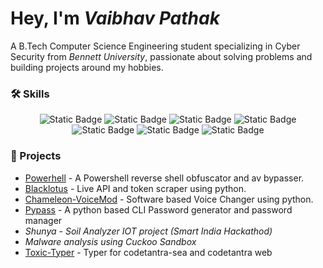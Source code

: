# Hey, I'm _Vaibhav Pathak_

A B.Tech Computer Science Engineering student specializing in Cyber Security from _Bennett University_, passionate about solving problems and building projects around my hobbies.


### 🛠 Skills

<div align="center">
  <img alt="Static Badge" src="https://img.shields.io/badge/C%2B%2B-663399?style=for-the-badge&logo=C%2B%2B&logoColor=white" />
  <img alt="Static Badge" src="https://img.shields.io/badge/Python-3776AB?style=for-the-badge&logo=Python&logoColor=white" />
  <img alt="Static Badge" src="https://img.shields.io/badge/Linux-FCC624?style=for-the-badge&logo=Linux&logoColor=white&color=FCC624" />
  <img alt="Static Badge" src="https://img.shields.io/badge/Wireshark-1679A7?style=for-the-badge&logo=Wireshark&logoColor=white" />
  <img alt="Static Badge" src="https://img.shields.io/badge/Burpsuite-FF6633?style=for-the-badge&logo=Burpsuite&logoColor=white" />
  <img alt="Static Badge" src="https://img.shields.io/badge/Snort-F6A7AA?style=for-the-badge&logo=Snort&logoColor=white" />
  <img alt="Static Badge" src="https://img.shields.io/badge/QRadar-41454A?style=for-the-badge&logo=Qradar&logoColor=white" />
</div>

### 📝 Projects 

- [Powerhell](https://github.com/vibebhavv/Powerhell) - A Powershell reverse shell obfuscator and av bypasser.
- [Blacklotus](https://github.com/vibebhavv/BlackLotus) - Live API and token scraper using python.
- [Chameleon-VoiceMod](https://github.com/vibebhavv/Chameleon-VoiceMod) - Software based Voice Changer using python.
- [Pypass](https://github.com/vibebhavv/PyPass) - A python based CLI Password generator and password manager
- _Shunya - Soil Analyzer IOT project (Smart India Hackathod)_ 
- _Malware analysis using Cuckoo Sandbox_
- [Toxic-Typer](https://github.com/vibebhavv/Toxic-Typer) - Typer for codetantra-sea and codetantra web
